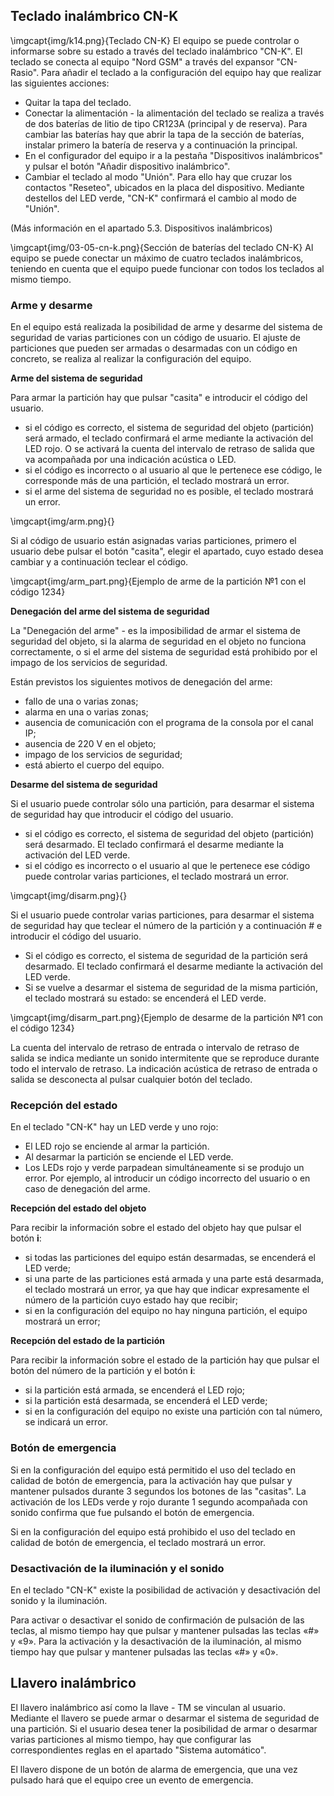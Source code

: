 ## Teclado inalámbrico CN-K

\imgcapt{img/k14.png}{Teclado CN-K}
El equipo se puede controlar o informarse sobre su estado a través del teclado inalámbrico "CN-K". El teclado se conecta al equipo "Nord GSM" a través del expansor "CN-Rasio". Para añadir el teclado a la configuración del equipo hay que realizar las siguientes acciones:

* Quitar la tapa del teclado.
* Conectar la alimentación - la alimentación del teclado se realiza a través de dos baterías de litio de tipo CR123A (principal y de reserva). Para cambiar las baterías hay que abrir la tapa de la sección de baterías, instalar primero la batería de reserva y a continuación la principal.
* En el configurador del equipo ir a la pestaña "Dispositivos inalámbricos" y pulsar el botón "Añadir dispositivo inalámbrico".
* Cambiar el teclado al modo "Unión". Para ello hay que cruzar los contactos "Reseteo", ubicados en la placa del dispositivo. Mediante destellos del LED verde, "CN-K" confirmará el cambio al modo de "Unión".

(Más información en el apartado 5.3. Dispositivos inalámbricos)


\imgcapt{img/03-05-cn-k.png}{Sección de baterías del teclado CN-K}
Al equipo se puede conectar un máximo de cuatro teclados inalámbricos, teniendo en cuenta que el equipo puede funcionar con todos los teclados al mismo tiempo.

### Arme y desarme

En el equipo está realizada la posibilidad de arme y desarme del sistema de seguridad de varias particiones con un código de usuario. El ajuste de particiones que pueden ser armadas o desarmadas con un código en concreto, se realiza al realizar la configuración del equipo.

**Arme del sistema de seguridad**

Para armar la partición hay que pulsar "casita" e introducir el código del usuario.

* si el código es correcto, el sistema de seguridad del objeto (partición) será armado, el teclado confirmará el arme mediante la activación del LED rojo. O se activará la cuenta del intervalo de retraso de salida que va acompañada por una indicación acústica o LED.
* si el código es incorrecto o al usuario al que le pertenece ese código, le corresponde más de una partición, el teclado mostrará un error.
* si el arme del sistema de seguridad no es posible, el teclado mostrará un error.

\imgcapt{img/arm.png}{}

Si al código de usuario están asignadas varias particiones, primero el usuario debe pulsar el botón "casita", elegir el apartado, cuyo estado desea cambiar y a continuación teclear el código.

\imgcapt{img/arm_part.png}{Ejemplo de arme de la partición №1 con el código 1234}

**Denegación del arme del sistema de seguridad**

La "Denegación del arme" - es la imposibilidad de armar el sistema de seguridad del objeto, si la alarma de seguridad en el objeto no funciona correctamente, o si el arme del sistema de seguridad está prohibido por el impago de los servicios de seguridad.

Están previstos los siguientes motivos de denegación del arme:

* fallo de una o varias zonas;
* alarma en una o varias zonas;
* ausencia de comunicación con el programa de la consola por el canal IP;
* ausencia de 220 V en el objeto;
* impago de los servicios de seguridad;
* está abierto el cuerpo del equipo.


**Desarme del sistema de seguridad**

Si el usuario puede controlar sólo una partición, para desarmar el sistema de seguridad hay que introducir el código del usuario.


* si el código es correcto, el sistema de seguridad del objeto (partición) será desarmado. El teclado confirmará el desarme mediante la activación del LED verde.
* si el código es incorrecto o el usuario al que le pertenece ese código puede controlar varias particiones, el teclado mostrará un error.


\imgcapt{img/disarm.png}{}

Si el usuario puede controlar varias particiones, para desarmar el sistema de seguridad hay que teclear el número de la partición y a continuación # e introducir el código del usuario.

* Si el código es correcto, el sistema de seguridad de la partición será desarmado. El teclado confirmará el desarme mediante la activación del LED verde.
* Si se vuelve a desarmar el sistema de seguridad de la misma partición, el teclado mostrará su estado: se encenderá el LED verde.


\imgcapt{img/disarm_part.png}{Ejemplo de desarme de la partición №1 con el código 1234}

La cuenta del intervalo de retraso de entrada o intervalo de retraso de salida se indica mediante un sonido intermitente que se reproduce durante todo el intervalo de retraso. La indicación acústica de retraso de entrada o salida se desconecta al pulsar cualquier botón del teclado.

### Recepción del estado

En el teclado "CN-K" hay un LED verde y uno rojo: 

* El LED rojo se enciende al armar la partición. 
* Al desarmar la partición se enciende el LED verde. 
* Los LEDs rojo y verde parpadean simultáneamente si se produjo un error. Por ejemplo, al introducir un código incorrecto del usuario o en caso de denegación del arme.

**Recepción del estado del objeto**

Para recibir la información sobre el estado del objeto hay que pulsar el botón **i**:

* si todas las particiones del equipo están desarmadas, se encenderá el LED verde;
* si una parte de las particiones está armada y una parte está desarmada, el teclado mostrará un error, ya que hay que indicar expresamente el número de la partición cuyo estado hay que recibir;
* si en la configuración del equipo no hay ninguna partición, el equipo mostrará un error;

**Recepción del estado de la partición**

Para recibir la información sobre el estado de la partición hay que pulsar el botón del número de la partición y el botón **i**:

* si la partición está armada, se encenderá el LED rojo;
* si la partición está desarmada, se encenderá el LED verde;
* si en la configuración del equipo no existe una partición con tal número, se indicará un error.


### Botón de emergencia

Si en la configuración del equipo está permitido el uso del teclado en calidad de botón de emergencia, para la activación hay que pulsar y mantener pulsados durante 3 segundos los botones de las "casitas". La activación de los LEDs verde y rojo durante 1 segundo acompañada con sonido confirma que fue pulsando el botón de emergencia.

Si en la configuración del equipo está prohibido el uso del teclado en calidad de botón de emergencia, el teclado mostrará un error.

### Desactivación de la iluminación y el sonido

En el teclado "CN-K" existe la posibilidad de activación y desactivación del sonido y la iluminación.

Para activar o desactivar el sonido de confirmación de pulsación de las teclas, al mismo tiempo hay que pulsar y mantener pulsadas las teclas «#» y «9». Para la activación y la desactivación de la iluminación, al mismo tiempo hay que pulsar y mantener pulsadas las teclas «#» y «0».

## Llavero inalámbrico

El llavero inalámbrico así como la llave - TM se vinculan al usuario. Mediante el llavero se puede armar o desarmar el sistema de seguridad de una partición. Si el usuario desea tener la posibilidad de armar o desarmar varias particiones al mismo tiempo, hay que configurar las correspondientes reglas en el apartado "Sistema automático".

El llavero dispone de un botón de alarma de emergencia, que una vez pulsado hará que el equipo cree un evento de emergencia.

